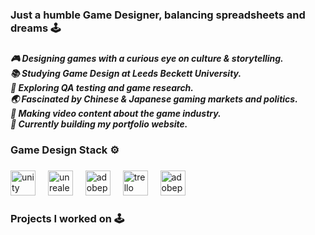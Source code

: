 <h3 align="left">Just a humble Game Designer, balancing spreadsheets and dreams 🕹️</h3>

###

<h5 align="left">🎮 Designing games with a curious eye on culture & storytelling.<br>📚 Studying Game Design at Leeds Beckett University.<br>🧪 Exploring QA testing and game research.<br>🌏 Fascinated by Chinese & Japanese gaming markets and politics.<br>🎥 Making video content about the game industry.<br>🛜 Currently building my portfolio website.</h5>

###

<h3 align="left">Game Design Stack ⚙️</h3>

###

<div align="left">
  <img src="https://cdn.simpleicons.org/unity/FFFFFF" height="40" alt="unity logo"  />
  <img width="12" />
  <img src="https://skillicons.dev/icons?i=unreal" height="40" alt="unrealengine logo"  />
  <img width="12" />
  <img src="https://skillicons.dev/icons?i=pr" height="40" alt="adobepremierepro logo"  />
  <img width="12" />
  <img src="https://cdn.simpleicons.org/trello/0052CC" height="40" alt="trello logo"  />
  <img width="12" />
  <img src="https://skillicons.dev/icons?i=ps" height="40" alt="adobephotoshop logo"  />
</div>

###

<h3 align="left">Projects I worked on 🕹️</h3>

###
